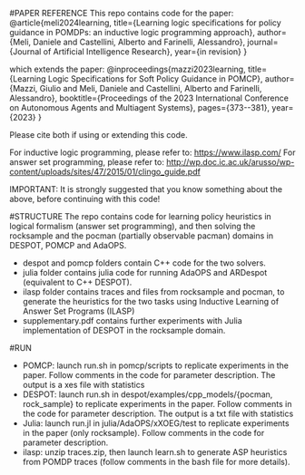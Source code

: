 #PAPER REFERENCE
This repo contains code for the paper:
@article{meli2024learning,
  title={Learning logic specifications for policy guidance in POMDPs: an inductive logic programming approach},
  author={Meli, Daniele and Castellini, Alberto and Farinelli, Alessandro},
  journal={Journal of Artificial Intelligence Research},
  year={in revision}
}

which extends the paper:
@inproceedings{mazzi2023learning,
  title={Learning Logic Specifications for Soft Policy Guidance in POMCP},
  author={Mazzi, Giulio and Meli, Daniele and Castellini, Alberto and Farinelli, Alessandro},
  booktitle={Proceedings of the 2023 International Conference on Autonomous Agents and Multiagent Systems},
  pages={373--381},
  year={2023}
}

Please cite both if using or extending this code.

For inductive logic programming, please refer to:
https://www.ilasp.com/
For answer set programming, please refer to:
http://wp.doc.ic.ac.uk/arusso/wp-content/uploads/sites/47/2015/01/clingo_guide.pdf

IMPORTANT: It is strongly suggested that you know something about the above, before continuing with this code!

#STRUCTURE
The repo contains code for learning policy heuristics in logical formalism (answer set programming), and then solving the rocksample and the pocman (partially observable pacman) domains in DESPOT, POMCP and AdaOPS.
- despot and pomcp folders contain C++ code for the two solvers.
- julia folder contains julia code for running AdaOPS and ARDespot (equivalent to C++ DESPOT).
- ilasp folder contains traces and files from rocksample and pocman, to generate the heuristics for the two tasks using Inductive Learning of Answer Set Programs (ILASP)
- supplementary.pdf contains further experiments with Julia implementation of DESPOT in the rocksample domain.

#RUN
- POMCP: launch run.sh in pomcp/scripts to replicate experiments in the paper. Follow comments in the code for parameter description. The output is a xes file with statistics
- DESPOT: launch run.sh in despot/examples/cpp_models/{pocman, rock_sample} to replicate experiments in the paper. Follow comments in the code for parameter description. The output is a txt file with statistics
- Julia: launch run.jl in julia/AdaOPS/xXOEG/test to replicate experiments in the paper (only rocksample). Follow comments in the code for parameter description.
- ilasp: unzip traces.zip, then launch learn.sh to generate ASP heuristics from POMDP traces (follow comments in the bash file for more details). 
